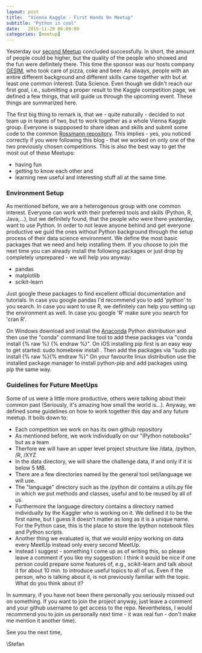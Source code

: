 ```yaml
---
layout: post
title:  "Vienna Kaggle - First Hands On Meetup"
subtitle: "Python is cool"
date:   2015-11-20 06:00:00
categories: [meetup]
---
```


Yesterday our [second Meetup][meetup-event] concluded successfully. In short, the amount of people could be higher, but the quality of the people who showed and the fun were definitely there. This time the sponsor was our hosts company [GESIM][sponsor], who took care of pizza, coke and beer. As always, people with an entire different background and different skills came together with but at least one common interest: Data Science. Even though we didn't reach our first goal, i.e., submitting a proper result to the Kaggle competition page, we defined a few things, that will guide us through the upcoming event. These things are summarized here. 

The first big thing to remark is, that we - quite naturally - decided to not team up in teams of two, but to work together as a whole Vienna Kaggle group. Everyone is suppposed to share ideas and skills and submit some code to the common [Rossmann repository][rossmann-repo]. This implies - yes, you noticed correctly if you were following this blog - that we worked on only one of the two previously chosen competitions. This is also the best way to get the most out of these Meetups:

* having fun
* getting to know each other and
* learning new useful and interesting stuff all at the same time.

### Environment Setup

As mentioned before, we are a heterogenous group with one common interest. Everyone can work with their preferred tools and skills (Python, R, Java,...), but we definitely found, that the people who were there yesterday, want to use Python. In order to not leave anyone behind and get everyone productive we guid the ones without Python background through the setup process of their data science environment. We define the most basic packages that we need and help installing them. If you choose to join the next time you can already install the following packages or just drop by completely unprepared - we will help you anyway:

* pandas
* matplotlib
* scikit-learn

Just google these packages to find excellent official documentation and tutorials. In case you google pandas I'd recommend you to add 'python' to you search. In case you want to use R, we definitely can help you setting up the environment as well. In case you google 'R' make sure you search for 'cran R'.

On Windows download and install the [Anaconda][anaconda] Python distribution and then use the "conda" command line tool to add these packages via "conda install {% raw %}<package-name> {% endraw %}".
On iOS installing pip first is an easy way to get started: sudo homebrew install <python-pip>. Then add the packages via "sudo pip install {% raw %}<package-name>{% endraw %}"
On your favourite linux distribution use the installed package manager to install python-pip and add packages using pip the same way.

### Guidelines for Future MeetUps

Some of us were a little more productive, others were talking about their common past (Seriously, it's amazing how small the world is...). Anyway, we defined some guidelines on how to work together this day and any future meetup. It boils down to:

* Each competition we work on has its own github repository
* As mentioned before, we work individually on our "IPython notebooks" but as a team
* Therfore we will have an upper level project structure like /data, /python, /R, /XYZ
* In the data directory, we will share the challenge data, if and only if it is below 5 MB.
* There are a few directories named by the general tool set/language we will use.
* The "language" directory such as the /python dir contains a utils.py file in which we put methods and classes, useful and to be reused by all of us.
* Furthermore the language directory contains a directory named individually by the Kaggler who is working on it. We defined it to be the first name, but I guess it doesn't matter as long as it is a unique name. For the Python case, this is the place to store the Ipython notebook files and Python scripts.
* Another thing we evaluated is, that we would enjoy working on data every MeetUp instead only every second MeetUp.
* Instead I suggest - something I come up as of writing this, so please leave a comment if you like my suggestion: I think it would be nice if one person could prepare some features of, e.g., scikit-learn and talk about it for about 10 min. to introduce useful topics to all of us. Even if the person, who is talking about it, is not previously familiar with the topic. What do you think about it?

In summary, if you have not been there personally you seriously missed out on something. If you want to join the project anyway, just leave a comment and your github username to get access to the repo. Nevertheless, I would recommend you to join us personally next time - it was real fun - don't make me mention it another time).

See you the next time,

\Stefan

[anaconda]: https://www.continuum.io/downloads
[meetup-event]: http://www.meetup.com/de/Vienna-Kaggle-Meetup-Machine-Learning-Competitions/events/226055752/
[rossmann-repo]: https://github.com/ViennaKaggle/rossmann-store-sales/
[sponsor]: http://http://gesim.ch/
